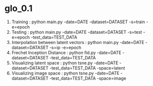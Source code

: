 # glo_0.1
1. Training :                           python main.py -date=DATE -dataset=DATASET -s=train -e=epoch
2. Testing :                            python main.py -date=DATE -dataset=DATASET -s=test  -e=epoch -test_data=TEST_DATA
3. Interpolation between latent vectors : python main.py -date=DATE -dataset=DATASET -s=ip    -e=epoch
4. Frechet Inception Distance :         python fid.py  -date=DATE -dataset=DATASET -test_data=TEST_DATA
5. Visualizing latent space :           python tsne.py -date=DATE -dataset=DATASET -test_data=TEST_DATA -space=latent
5. Visualizing image space :            python tsne.py -date=DATE -dataset=DATASET -test_data=TEST_DATA -space=image
